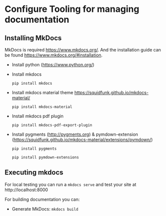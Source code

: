# Configure Tooling for managing documentation

## Installing MkDocs

MkDocs is required https://www.mkdocs.org/. And the installation guide can be found https://www.mkdocs.org/#installation. 



* Install python (https://www.python.org/)

* Install mkdocs

  ```
  pip install mkdocs
  ```

  

* Install mkdocs material theme https://squidfunk.github.io/mkdocs-material/

  ```
  pip install mkdocs-material      
  ```

  

* Install mkdocs pdf plugin

  ```
  pip install mkdocs-pdf-export-plugin 
  ```

  

* Install pygments (http://pygments.org) & pymdown-extension (https://squidfunk.github.io/mkdocs-material/extensions/pymdown/)

  ```
  pip install pygments
  
  pip install pymdown-extensions
  ```

  

## Executing mkdocs 

For local testing you can run a `mkdocs serve`  and test your site at http://localhost:8000

For building documentation you can:
    
- Generate MkDocs:  `mkdocs build`


